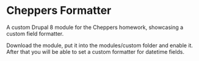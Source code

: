 # Cheppers Formatter

A custom Drupal 8 module for the Cheppers homework, showcasing a custom field formatter.

Download the module, put it into the modules/custom folder and enable it. After that you will be able to set a custom formatter for datetime fields.
